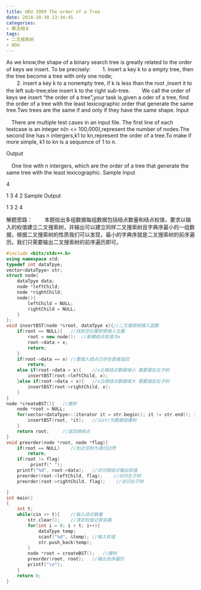 ```yaml
---
title: HDU 3999 The order of a Tree
date: 2018-10-30 23:34:45
categories: 
- 算法相关
tags:
- 二叉搜索树
- HDU
---
```

As we know,the shape of a binary search tree is greatly related to the order of keys we insert. To be precisely: 
　　1.  insert a key k to a empty tree, then the tree become a tree with only one node;  
　　2.  insert a key k to a nonempty tree, if k is less than the root ,insert it to the left sub-tree;else insert k to the right sub-tree. 
　　We call the order of keys we insert “the order of a tree”,your task is,given a oder of a tree, find the order of a tree with the least lexicographic order that generate the same tree.Two trees are the same if and only if they have the same shape. 
Input 

　There are multiple test cases in an input file. The first line of each testcase is an integer n(n <= 100,000),represent the number of nodes.The second line has n intergers,k1 to kn,represent the order of a tree.To make if more simple, k1 to kn is a sequence of 1 to n. 

Output

　One line with n intergers, which are the order of a tree that generate the same tree with the least lexicographic. 
Sample Input

4

1 3 4 2
Sample Output

1 3 2 4

解题思路：
　　本题给出多组数据每组数据包括结点数量和结点权值，要求以输入的权值建立二叉搜索树，并输出可以建立同样二叉搜索树且字典序最小的一组数据，根据二叉搜索树的性质我们可以发现，最小的字典序就是二叉搜索树的前序遍历。我们只需要输出二叉搜索树的前序遍历即可。

```c++
#include <bits/stdc++.h>
using namespace std;
typedef int dataTpye;
vector<dataTpye> str;
struct node{
    dataTpye data;
    node *leftChild;
    node *rightChild;
    node(){
        leftChild = NULL;
        rightChild = NULL;
    }
};
void insertBST(node *&root, dataTpye x){//二叉搜索树插入函数
    if(root == NULL){   //找到空位置即使插入位置
        root = new node();  //新建结点权值为x
        root->data = x;
        return;
    }
    if(root->data == x) //要插入结点已存在直接返回
        return;
    else if(root->data > x){    //x比根结点数据域小 需要插在左子树
        insertBST(root->leftChild, x);
    }else if(root->data < x){   //x比根结点数据域大 需要插在右子树
        insertBST(root->rightChild, x);
    }
}
node *createBST(){   //建树
    node *root = NULL;
    for(vector<dataTpye>::iterator it = str.begin(); it != str.end(); it++){
        insertBST(root, *it);   //以str为数据组建树
    }
    return root;     //返回根结点
}
void preorder(node *root, node *flag){
    if(root == NULL)    //到达空树为递归边界
        return;
    if(root != flag)
         printf(" ");
    printf("%d", root->data);   //访问根结点输出权值
    preorder(root->leftChild, flag);    //访问左子树
    preorder(root->rightChild, flag);    //访问右子树

}
int main()
{
    int t;
    while(cin >> t){    //输入结点数量
        str.clear();    //清空权值记录容器
        for(int i = 0; i < t; i++){
            dataTpye temp;
            scanf("%d", &temp); //输入权值
            str.push_back(temp);
        }
        node *root = createBST();   //建树
        preorder(root, root);   //输出先序遍历
        printf("\n");
    }
    return 0;
}
```

